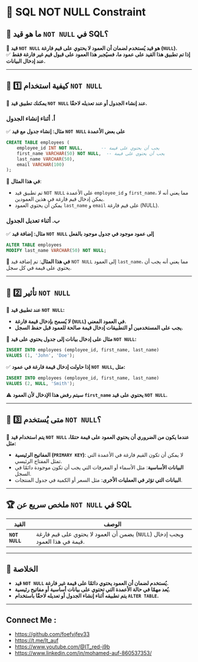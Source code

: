 # 📌 **SQL NOT NULL Constraint**

## 🔹 **ما هو قيد `NOT NULL` في SQL؟**

🚀 **قيد `NOT NULL` هو قيد يُستخدم لضمان أن العمود لا يحتوي على قيم فارغة (`NULL`).**  
✅ **إذا تم تطبيق هذا القيد على عمود ما، فسيُجبر هذا العمود على قبول قيم غير فارغة فقط عند إدخال البيانات.**

---

## 🔹 **1️⃣ كيفية استخدام `NOT NULL`**

📌 **يمكنك تطبيق قيد `NOT NULL` عند إنشاء الجدول أو عند تعديله لاحقًا.**

### **أ. أثناء إنشاء الجدول**

✅ **مثال: إنشاء جدول مع قيد `NOT NULL` على بعض الأعمدة**

```sql
CREATE TABLE employees (
    employee_id INT NOT NULL,       -- يجب أن يحتوي على قيمة
    first_name VARCHAR(50) NOT NULL,  -- يجب أن يحتوي على قيمة
    last_name VARCHAR(50),
    email VARCHAR(100)
);
```

🔹 **في هذا المثال**:

- تم تطبيق قيد `NOT NULL` على الأعمدة `employee_id` و `first_name`، مما يعني أنه لا يمكن إدخال قيم فارغة في هذين العمودين.
- يمكن أن يحتوي العمود `last_name` و `email` على قيم فارغة (NULL).

### **ب. أثناء تعديل الجدول**

✅ **مثال: إضافة قيد `NOT NULL` إلى عمود موجود في جدول موجود بالفعل**

```sql
ALTER TABLE employees
MODIFY last_name VARCHAR(50) NOT NULL;
```

🔹 **في هذا المثال**: تم إضافة قيد `NOT NULL` إلى العمود `last_name`، مما يعني أنه يجب أن يحتوي على قيمة في كل سجل.

---

## 🔹 **2️⃣ تأثير `NOT NULL`**

📌 **عند تطبيق قيد `NOT NULL`:**

- **لا يُسمح بإدخال قيمة فارغة (`NULL`) في العمود المعني.**
- **يجب على المستخدمين أو التطبيقات إدخال قيمة صالحة للعمود قبل حفظ السجل.**

🔹 **مثال على إدخال بيانات إلى جدول يحتوي على قيد `NOT NULL`:**

```sql
INSERT INTO employees (employee_id, first_name, last_name)
VALUES (1, 'John', 'Doe');
```

✅ **إذا حاولت إدخال قيمة فارغة في عمود `NOT NULL`, مثل:**

```sql
INSERT INTO employees (employee_id, first_name, last_name)
VALUES (2, NULL, 'Smith');
```

⚠️ **سيتم رفض هذا الإدخال لأن العمود `first_name` يحتوي على قيد `NOT NULL`.**

---

## 🔹 **3️⃣ متى يُستخدم `NOT NULL`؟**

📌 **يتم استخدام قيد `NOT NULL` عندما يكون من الضروري أن يحتوي العمود على قيمة حتمًا، مثل:**

- **المفاتيح الرئيسية (`PRIMARY KEY`)**: لا يمكن أن تكون القيم فارغة في الأعمدة التي تمثل المفتاح الرئيسي.
- **البيانات الأساسية**: مثل الأسماء أو المعرفات التي يجب أن تكون موجودة دائمًا في السجل.
- **البيانات التي تؤثر في العمليات الأخرى**: مثل السعر أو الكمية في جدول المنتجات.

---

## 🏆 **ملخص سريع عن `NOT NULL` في SQL**

|القيد|الوصف|
|---|---|
|**`NOT NULL`**|يضمن أن العمود لا يحتوي على قيم فارغة (`NULL`) ويجب إدخال قيمة في هذا العمود.|

---

## 🎯 **الخلاصة**

- **قيد `NOT NULL` يُستخدم لضمان أن العمود يحتوي دائمًا على قيمة غير فارغة.**
- **يُعد مهمًا في حالة الأعمدة التي تحتوي على بيانات أساسية أو مفاتيح رئيسية.**
- **يتم تطبيقه أثناء إنشاء الجدول أو تعديله لاحقًا باستخدام `ALTER TABLE`.**

---


## Connect Me :

- https://github.com/foefvjfev33
- https://t.me/It_auf
- https://www.youtube.com/@IT_red-j9b
- https://www.linkedin.com/in/mohamed-auf-860537353/